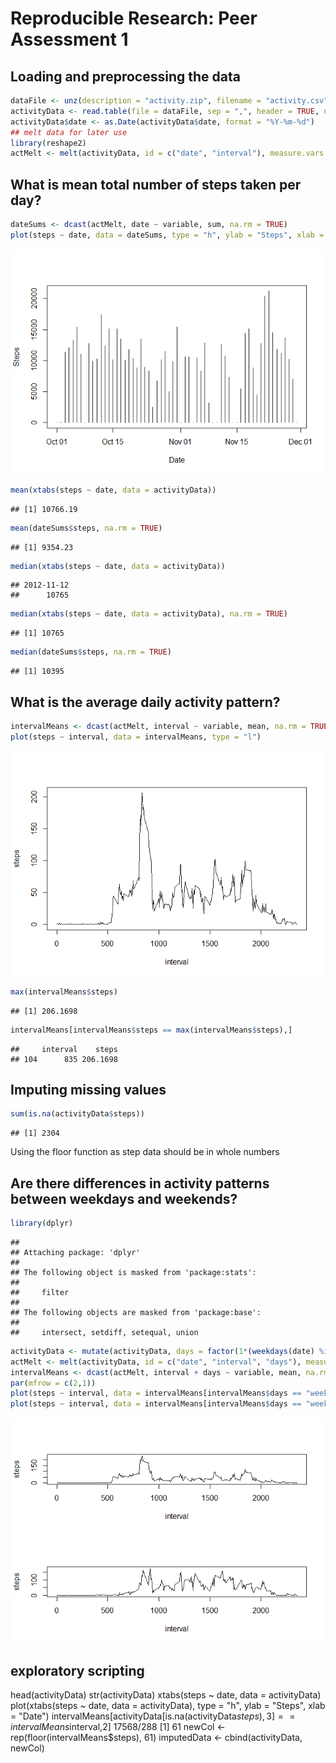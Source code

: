 # Reproducible Research: Peer Assessment 1


## Loading and preprocessing the data

```r
dataFile <- unz(description = "activity.zip", filename = "activity.csv")
activityData <- read.table(file = dataFile, sep = ",", header = TRUE, na.strings = "NA")
activityData$date <- as.Date(activityData$date, format = "%Y-%m-%d")
## melt data for later use
library(reshape2)
actMelt <- melt(activityData, id = c("date", "interval"), measure.vars = c("steps"))
```

## What is mean total number of steps taken per day?


```r
dateSums <- dcast(actMelt, date ~ variable, sum, na.rm = TRUE)
plot(steps ~ date, data = dateSums, type = "h", ylab = "Steps", xlab = "Date")
```

![](PA1_template_files/figure-html/unnamed-chunk-2-1.png) 

```r
mean(xtabs(steps ~ date, data = activityData))
```

```
## [1] 10766.19
```

```r
mean(dateSums$steps, na.rm = TRUE)
```

```
## [1] 9354.23
```

```r
median(xtabs(steps ~ date, data = activityData))
```

```
## 2012-11-12 
##      10765
```

```r
median(xtabs(steps ~ date, data = activityData), na.rm = TRUE)
```

```
## [1] 10765
```

```r
median(dateSums$steps, na.rm = TRUE)
```

```
## [1] 10395
```

## What is the average daily activity pattern?

```r
intervalMeans <- dcast(actMelt, interval ~ variable, mean, na.rm = TRUE)
plot(steps ~ interval, data = intervalMeans, type = "l")
```

![](PA1_template_files/figure-html/unnamed-chunk-3-1.png) 

```r
max(intervalMeans$steps)
```

```
## [1] 206.1698
```

```r
intervalMeans[intervalMeans$steps == max(intervalMeans$steps),]
```

```
##     interval    steps
## 104      835 206.1698
```


## Imputing missing values

```r
sum(is.na(activityData$steps))
```

```
## [1] 2304
```
Using the floor function as step data should be in whole numbers

## Are there differences in activity patterns between weekdays and weekends?

```r
library(dplyr)
```

```
## 
## Attaching package: 'dplyr'
## 
## The following object is masked from 'package:stats':
## 
##     filter
## 
## The following objects are masked from 'package:base':
## 
##     intersect, setdiff, setequal, union
```

```r
activityData <- mutate(activityData, days = factor(1*(weekdays(date) %in% c("Monday", "Tuesday", "Wednesday", "Thursday", "Friday")), labels = c("weekday", "weekend")))
actMelt <- melt(activityData, id = c("date", "interval", "days"), measure.vars = c("steps"))
intervalMeans <- dcast(actMelt, interval + days ~ variable, mean, na.rm = TRUE)
par(mfrow = c(2,1))
plot(steps ~ interval, data = intervalMeans[intervalMeans$days == "weekend",], type = "l")
plot(steps ~ interval, data = intervalMeans[intervalMeans$days == "weekday",], type = "l")
```

![](PA1_template_files/figure-html/unnamed-chunk-5-1.png) 

## exploratory scripting

head(activityData)
str(activityData)
xtabs(steps ~ date, data = activityData)
plot(xtabs(steps ~ date, data = activityData), type = "h", ylab = "Steps", xlab = "Date")
intervalMeans[activityData[is.na(activityData$steps),3]==intervalMeans$interval,2]
17568/288
[1] 61
newCol <- rep(floor(intervalMeans$steps), 61)
imputedData <- cbind(activityData, newCol)
